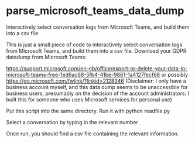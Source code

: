 # parse_microsoft_teams_data_dump
Interactively select conversation logs from Microsoft Teams, and build them into a csv file

This is just a small piece of code to interactively select conversation logs from Microsoft Teams, and build them into a csv file.
Download your GDPR datadump from Microsoft Teams:

https://support.microsoft.com/en-gb/office/export-or-delete-your-data-in-microsoft-teams-free-1ed6ac68-5fb4-41be-9861-1a4127fecf68
or possibly 
https://go.microsoft.com/fwlink/?linkid=2128346
(Disclaimer: I only have a business account myself, and this data dump seems to be unaccessible for business users, presumably on 
the decision of the account administrators: I built this for someone who uses Microsoft services for personal use)

Put this script into the same directory. Run it with 
python readfile.py

Select a conversation by typing in the relevant number

Once run, you should find a csv file containing the relevant information.
